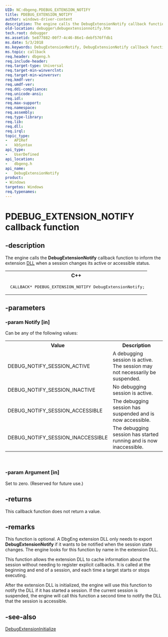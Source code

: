 ```yaml
---
UID: NC:dbgeng.PDEBUG_EXTENSION_NOTIFY
title: PDEBUG_EXTENSION_NOTIFY
author: windows-driver-content
description: The engine calls the DebugExtensionNotify callback function to inform the extension DLL when a session changes its active or accessible status.C++ CALLBACK* PDEBUG_EXTENSION_NOTIFY DebugExtensionNotify;
old-location: debugger\debugextensionnotify.htm
tech.root: debugger
ms.assetid: 5e877882-00f7-4c46-86e1-debf576ffdb1
ms.date: 5/3/2018
ms.keywords: DebugExtensionNotify, DebugExtensionNotify callback function [Windows Debugging], Extensions_Ref_18dd6999-773d-42e8-826a-dcac1fc1ed35.xml, PDEBUG_EXTENSION_NOTIFY, PDEBUG_EXTENSION_NOTIFY callback, dbgeng/DebugExtensionNotify, debugger.debugextensionnotify
ms.topic: callback
req.header: dbgeng.h
req.include-header: 
req.target-type: Universal
req.target-min-winverclnt: 
req.target-min-winversvr: 
req.kmdf-ver: 
req.umdf-ver: 
req.ddi-compliance: 
req.unicode-ansi: 
req.idl: 
req.max-support: 
req.namespace: 
req.assembly: 
req.type-library: 
req.lib: 
req.dll: 
req.irql: 
topic_type:
-	APIRef
-	kbSyntax
api_type:
-	UserDefined
api_location:
-	dbgeng.h
api_name:
-	DebugExtensionNotify
product:
- Windows
targetos: Windows
req.typenames: 
---
```


# PDEBUG_EXTENSION_NOTIFY callback function


## -description


The engine calls the <b>DebugExtensionNotify</b> callback function to inform the extension <a href="https://msdn.microsoft.com/86688b5d-575d-42e1-9158-7ffba1aaf1d3">DLL</a> when a session changes its active or accessible status.
<div class="code"><span codelanguage="ManagedCPlusPlus"><table>
<tr>
<th>C++</th>
</tr>
<tr>
<td>
<pre> CALLBACK* PDEBUG_EXTENSION_NOTIFY DebugExtensionNotify;</pre>
</td>
</tr>
</table></span></div>

## -parameters




### -param Notify [in]

Can be any of the following values:

<table>
<tr>
<th>Value</th>
<th>Description</th>
</tr>
<tr>
<td>
DEBUG_NOTIFY_SESSION_ACTIVE

</td>
<td>
A debugging session is active.  The session may not necessarily be suspended.

</td>
</tr>
<tr>
<td>
DEBUG_NOTIFY_SESSION_INACTIVE

</td>
<td>
No debugging session is active.

</td>
</tr>
<tr>
<td>
DEBUG_NOTIFY_SESSION_ACCESSIBLE

</td>
<td>
The debugging session has suspended and is now accessible.

</td>
</tr>
<tr>
<td>
DEBUG_NOTIFY_SESSION_INACCESSIBLE

</td>
<td>
The debugging session has started running and is now inaccessible.

</td>
</tr>
</table>
 


### -param Argument [in]

Set to zero. (Reserved for future use.)


## -returns



This callback function does not return a value.




## -remarks



This function is optional.  A DbgEng extension DLL only needs to export <b>DebugExtensionNotify</b> if it wants to be notified when the session state changes.  The engine looks for this function by name in the extension DLL.

This function allows the extension DLL to cache information about the session without needing to register explicit callbacks.  It is called at the beginning and end of a session, and each time a target starts or stops executing.

After the extension DLL is initialized, the engine will use this function to notify the DLL if it has started a session.  If the current session is suspended, the engine will call this function a second time to notify the DLL that the session is accessible.




## -see-also




<a href="https://msdn.microsoft.com/library/windows/hardware/ff540476">DebugExtensionInitialize</a>
 

 

